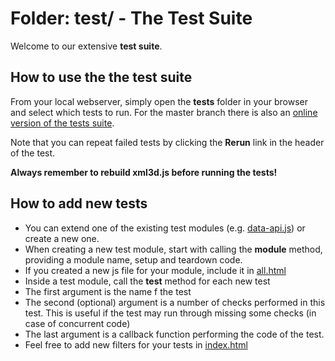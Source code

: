 Folder: test/ - The Test Suite
========

Welcome to our extensive **test suite**.

## How to use the the test suite

From your local webserver, simply open the **tests** folder in your browser and select which tests to run.
For the master branch there is also an [online version of the tests suite](http://xml3d.github.com/xml3d.js/tests/).

Note that you can repeat failed tests by clicking the **Rerun** link in the header of the test. 

**Always remember to rebuild xml3d.js before running the tests!**

## How to add new tests

* You can extend one of the existing test modules (e.g. [data-api.js](data-api.js)) or create a new one. 
* When creating a new test module, start with calling the **module** method, providing a module name, setup and teardown code.
 * If you created a new js file for your module, include it in [all.html](all.html)
* Inside a test module, call the **test** method for each new test
 * The first argument is the name f the test
 * The second (optional) argument is a number of checks performed in this test. This is useful if the test may run through missing some checks (in case of concurrent code)
 * The last argument is a callback function performing the code of the test.
* Feel free to add new filters for your tests in [index.html](index.html)
